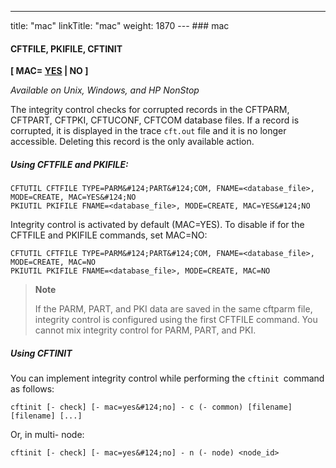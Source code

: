 ---
title: "mac"
linkTitle: "mac"
weight: 1870
--- ### mac

#### CFTFILE, PKIFILE, CFTINIT

****[ MAC= <u>YES</u> &#124; NO ]****

*Available on Unix, Windows, and HP NonStop*

The integrity control checks for corrupted records in the CFTPARM, CFTPART, CFTPKI, CFTUCONF, CFTCOM database files. If a record is corrupted, it is displayed in the trace `cft.out` file and it is no longer accessible. Deleting this record is the only available action.

##### Using CFTFILE and PKIFILE:

```
CFTUTIL CFTFILE TYPE=PARM&#124;PART&#124;COM, FNAME=<database_file>, MODE=CREATE, MAC=YES&#124;NO
PKIUTIL PKIFILE FNAME=<database_file>, MODE=CREATE, MAC=YES&#124;NO
```

Integrity control is activated by default (MAC=YES). To disable if for the CFTFILE and PKIFILE commands, set MAC=NO:

```
CFTUTIL CFTFILE TYPE=PARM&#124;PART&#124;COM, FNAME=<database_file>, MODE=CREATE, MAC=NO
PKIUTIL PKIFILE FNAME=<database_file>, MODE=CREATE, MAC=NO
```

> **Note**
>
> If the PARM, PART, and PKI data are saved in the same cftparm file, integrity control is configured using the first CFTFILE command. You cannot mix integrity control for PARM, PART, and PKI.

##### Using CFTINIT

You can implement integrity control while performing the `cftinit `command as follows:

```
cftinit [- check] [- mac=yes&#124;no] - c (- common) [filename] [filename] [...]
```

Or, in multi- node:

```
cftinit [- check] [- mac=yes&#124;no] - n (- node) <node_id>
```
